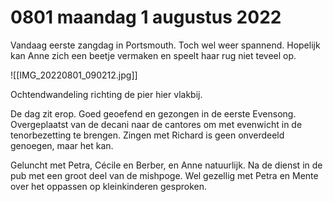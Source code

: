 # 0801 maandag 1 augustus 2022
Vandaag eerste zangdag in Portsmouth. Toch wel weer spannend. Hopelijk kan Anne zich een beetje vermaken en speelt haar rug niet teveel op.

![[IMG_20220801_090212.jpg]]

Ochtendwandeling richting de pier hier vlakbij.

De dag zit erop. Goed geoefend en gezongen in de eerste Evensong. Overgeplaatst van de decani naar de cantores om met evenwicht in de tenorbezetting te brengen. Zingen met Richard is geen onverdeeld genoegen, maar het kan.

Geluncht met Petra, Cécile en Berber, en Anne natuurlijk. Na de dienst in de pub met een groot deel van de mishpoge. Wel gezellig met Petra en Mente over het oppassen op kleinkinderen gesproken. 